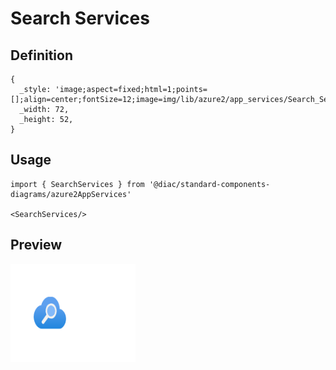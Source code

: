# Search Services

## Definition

```
{
  _style: 'image;aspect=fixed;html=1;points=[];align=center;fontSize=12;image=img/lib/azure2/app_services/Search_Services.svg;strokeColor=none;',
  _width: 72,
  _height: 52,
}
```

## Usage

```
import { SearchServices } from '@diac/standard-components-diagrams/azure2AppServices'

<SearchServices/>
```

## Preview

<img src="./search-services.png" width="200"/>
